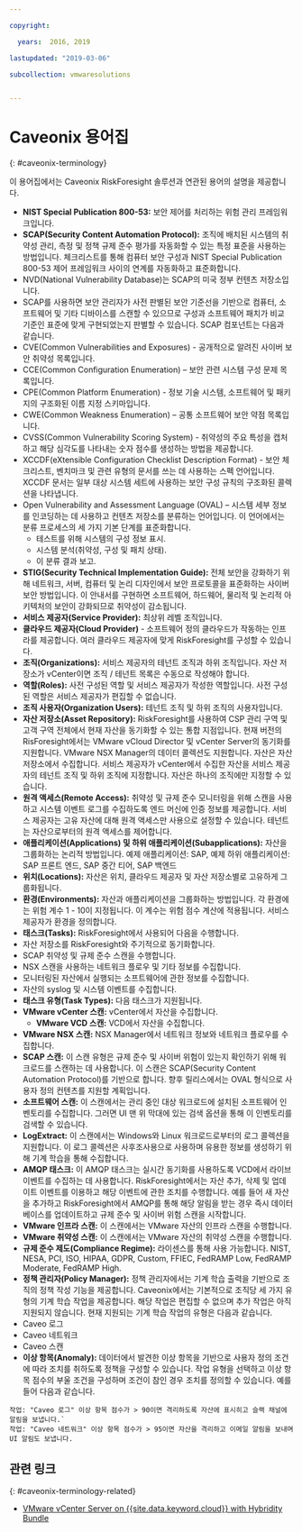 ```yaml
---

copyright:

  years:  2016, 2019

lastupdated: "2019-03-06"

subcollection: vmwaresolutions


---
```


# Caveonix 용어집
{: #caveonix-terminology}

이 용어집에서는 Caveonix RiskForesight 솔루션과 연관된 용어의 설명을 제공합니다.

-	**NIST Special Publication 800-53:** 보안 제어를 처리하는 위험 관리 프레임워크입니다.
-	**SCAP(Security Content Automation Protocol):** 조직에 배치된 시스템의 취약성 관리, 측정 및 정책 규제 준수 평가를 자동화할 수 있는 특정 표준을 사용하는 방법입니다. 체크리스트를 통해 컴퓨터 보안 구성과 NIST Special Publication 800-53 제어 프레임워크 사이의 연계를 자동화하고 표준화합니다.
  - NVD(National Vulnerability Database)는 SCAP의 미국 정부 컨텐츠 저장소입니다.
  -	SCAP를 사용하면 보안 관리자가 사전 판별된 보안 기준선을 기반으로 컴퓨터, 소프트웨어 및 기타 디바이스를 스캔할 수 있으므로 구성과 소프트웨어 패치가 비교 기준인 표준에 맞게 구현되었는지 판별할 수 있습니다.
  SCAP 컴포넌트는 다음과 같습니다.
  -	CVE(Common Vulnerabilities and Exposures) - 공개적으로 알려진 사이버 보안 취약성 목록입니다.
  -	CCE(Common Configuration Enumeration) – 보안 관련 시스템 구성 문제 목록입니다.
  -	CPE(Common Platform Enumeration) - 정보 기술 시스템, 소프트웨어 및 패키지의 구조화된 이름 지정 스키마입니다.
  -	CWE(Common Weakness Enumeration) – 공통 소프트웨어 보안 약점 목록입니다.
  -	CVSS(Common Vulnerability Scoring System) - 취약성의 주요 특성을 캡처하고 해당 심각도를 나타내는 숫자 점수를 생성하는 방법을 제공합니다.
  -	XCCDF(eXtensible Configuration Checklist Description Format) - 보안 체크리스트, 벤치마크 및 관련 유형의 문서를 쓰는 데 사용하는 스펙 언어입니다. XCCDF 문서는 일부 대상 시스템 세트에 사용하는 보안 구성 규칙의 구조화된 콜렉션을 나타냅니다.
  -	Open Vulnerability and Assessment Language (OVAL) – 시스템 세부 정보를 인코딩하는 데 사용하고 컨텐츠 저장소를 분류하는 언어입니다. 이 언어에서는 분류 프로세스의 세 가지 기본 단계를 표준화합니다.
      - 테스트를 위해 시스템의 구성 정보 표시.
      -	시스템 분석(취약성, 구성 및 패치 상태).
      -	이 분류 결과 보고.
-	**STIG(Security Technical Implementation Guide):** 전체 보안을 강화하기 위해 네트워크, 서버, 컴퓨터 및 논리 디자인에서 보안 프로토콜을 표준화하는 사이버 보안 방법입니다. 이 안내서를 구현하면 소프트웨어, 하드웨어, 물리적 및 논리적 아키텍처의 보안이 강화되므로 취약성이 감소됩니다.
-	**서비스 제공자(Service Provider):** 최상위 레벨 조직입니다.
-	**클라우드 제공자(Cloud Provider)** - 소프트웨어 정의 클라우드가 작동하는 인프라를 제공합니다. 여러 클라우드 제공자에 맞게 RiskForesight를 구성할 수 있습니다.
-	**조직(Organizations):** 서비스 제공자의 테넌트 조직과 하위 조직입니다. 자산 저장소가 vCenter이면 조직 / 테넌트 목록은 수동으로 작성해야 합니다.
-	**역할(Roles):** 사전 구성된 역할 및 서비스 제공자가 작성한 역할입니다. 사전 구성된 역할은 서비스 제공자가 편집할 수 없습니다.
-	**조직 사용자(Organization Users):** 테넌트 조직 및 하위 조직의 사용자입니다.
-	**자산 저장소(Asset Repository):** RiskForesight를 사용하여 CSP 관리 구역 및 고객 구역 전체에서 현재 자산을 동기화할 수 있는 통합 지점입니다. 현재 버전의 RisForesight에서는 VMware vCloud Director 및 vCenter Server의 동기화를 지원합니다. VMware NSX Manager의 데이터 콜렉션도 지원합니다. 자산은 자산 저장소에서 수집합니다. 서비스 제공자가 vCenter에서 수집한 자산을 서비스 제공자의 테넌트 조직 및 하위 조직에 지정합니다. 자산은 하나의 조직에만 지정할 수 있습니다.
-	**원격 액세스(Remote Access):** 취약성 및 규제 준수 모니터링을 위해 스캔을 사용하고 시스템 이벤트 로그를 수집하도록 엔드 머신에 인증 정보를 제공합니다. 서비스 제공자는 고유 자산에 대해 원격 액세스만 사용으로 설정할 수 있습니다. 테넌트는 자산으로부터의 원격 액세스를 제어합니다.
-	**애플리케이션(Applications) 및 하위 애플리케이션(Subapplications):** 자산을 그룹화하는 논리적 방법입니다. 예제 애플리케이션: SAP, 예제 하위 애플리케이션: SAP 프론트 엔드, SAP 중간 티어, SAP 백엔드
-	**위치(Locations):** 자산은 위치, 클라우드 제공자 및 자산 저장소별로 고유하게 그룹화됩니다.
-	**환경(Environments):** 자산과 애플리케이션을 그룹화하는 방법입니다. 각 환경에는 위험 계수 1 - 10이 지정됩니다. 이 계수는 위험 점수 계산에 적용됩니다. 서비스 제공자가 환경을 정의합니다.
-	**태스크(Tasks):** RiskForesight에서 사용되어 다음을 수행합니다.
  -	자산 저장소를 RiskForesight와 주기적으로 동기화합니다.
  -	SCAP 취약성 및 규제 준수 스캔을 수행합니다.
  -	NSX 스캔을 사용하는 네트워크 플로우 및 기타 정보를 수집합니다.
  -	모니터링된 자산에서 실행되는 소프트웨어에 관한 정보를 수집합니다.
  -	자산의 syslog 및 시스템 이벤트를 수집합니다.
-	**태스크 유형(Task Types):** 다음 태스크가 지원됩니다.
  -	**VMware vCenter 스캔:** vCenter에서 자산을 수집합니다.
	- **VMware VCD 스캔:** VCD에서 자산을 수집합니다.
  -	**VMware NSX 스캔:** NSX Manager에서 네트워크 정보와 네트워크 플로우를 수집합니다.
  - **SCAP 스캔:** 이 스캔 유형은 규제 준수 및 사이버 위험이 있는지 확인하기 위해 워크로드를 스캔하는 데 사용합니다. 이 스캔은 SCAP(Security Content Automation Protocol)를 기반으로 합니다. 향후 릴리스에서는 OVAL 형식으로 사용자 정의 컨텐츠를 지원할 계획입니다.
  - **소프트웨어 스캔:** 이 스캔에서는 관리 중인 대상 워크로드에 설치된 소프트웨어 인벤토리를 수집합니다. 그러면 UI 맨 위 막대에 있는 검색 옵션을 통해 이 인벤토리를 검색할 수 있습니다.
  - **LogExtract:** 이 스캔에서는 Windows와 Linux 워크로드로부터의 로그 콜렉션을 지원합니다. 이 로그 콜렉션은 사후조사용으로 사용하며 유용한 정보를 생성하기 위해 기계 학습을 통해 수집합니다.
  - **AMQP 태스크:** 이 AMQP 태스크는 실시간 동기화를 사용하도록 VCD에서 라이브 이벤트를 수집하는 데 사용합니다. RiskForesight에서는 자산 추가, 삭제 및 업데이트 이벤트를 이용하고 해당 이벤트에 관한 조치를 수행합니다. 예를 들어 새 자산을 추가하고 RiskForesight에서 AMQP를 통해 해당 알림을 받는 경우 즉시 데이터베이스를 업데이트하고 규제 준수 및 사이버 위험 스캔을 시작합니다.
  - **VMware 인프라 스캔:** 이 스캔에서는 VMware 자산의 인프라 스캔을 수행합니다.
  -	**VMware 취약성 스캔:** 이 스캔에서는 VMware 자산의 취약성 스캔을 수행합니다.
-	**규제 준수 제도(Compliance Regime):** 라이센스를 통해 사용 가능합니다. NIST, NESA, PCI, ISO, HIPAA, GDPR, Custom, FFIEC, FedRAMP Low, FedRAMP Moderate, FedRAMP High.
-	**정책 관리자(Policy Manager):** 정책 관리자에서는 기계 학습 출력을 기반으로 조직의 정책 작성 기능을 제공합니다. Caveonix에서는 기본적으로 조직당 세 가지 유형의 기계 학습 작업을 제공합니다. 해당 작업은 편집할 수 없으며 추가 작업은 아직 지원되지 않습니다. 현재 지원되는 기계 학습 작업의 유형은 다음과 같습니다.
  -	Caveo 로그
  -	Caveo 네트워크
  -	Caveo 스캔
-	**이상 항목(Anomaly):** 데이터에서 발견한 이상 항목을 기반으로 사용자 정의 조건에 따라 조치를 취하도록 정책을 구성할 수 있습니다. 작업 유형을 선택하고 이상 항목 점수의 부울 조건을 구성하며 조건이 참인 경우 조치를 정의할 수 있습니다. 예를 들어 다음과 같습니다.
```
작업: "Caveo 로그" 이상 항목 점수가 > 90이면 격리하도록 자산에 표시히고 슬랙 채널에 알림을 보냅니다.`
작업: "Caveo 네트워크" 이상 항목 점수가 > 95이면 자산을 격리하고 이메일 알림을 보내며 UI 알림도 보냅니다.
```

## 관련 링크
{: #caveonix-terminology-related}

* [VMware vCenter Server on {{site.data.keyword.cloud}} with Hybridity Bundle](/docs/services/vmwaresolutions/archiref/vcs?topic=vmware-solutions-vcs-hybridity-intro)
